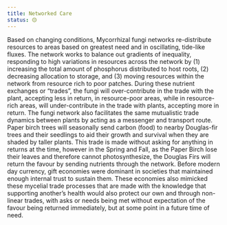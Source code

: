 ```yaml
---
title: Networked Care
status: 🟡
---
```


Based on changing conditions, Mycorrhizal fungi networks re-distribute resources to areas based on greatest need and in oscillating, tide-like fluxes. The network works to balance out gradients of inequality, responding to high variations in resources across the network by (1) increasing the total amount of phosphorus distributed to host roots, (2) decreasing allocation to storage, and (3) moving resources within the network from resource rich to poor patches. During these nutrient exchanges or “trades”, the fungi will over-contribute in the trade with the plant, accepting less in return, in resource-poor areas, while in resource-rich areas, will under-contribute in the trade with plants, accepting more in return. The fungi network also facilitates the same mutualistic trade dynamics between plants by acting as a messenger and transport route. Paper birch trees will seasonally send carbon (food) to nearby Douglas-fir trees and their seedlings to aid their growth and survival when they are shaded by taller plants. This trade is made without asking for anything in returns at the time, however in the Spring and Fall, as the Paper Birch lose their leaves and therefore cannot photosynthesize, the Douglas Firs will return the favour by sending nutrients through the network. Before modern day currency, gift economies were dominant in societies that maintained enough internal trust to sustain them. These economies also mimicked these mycelial trade processes that are made with the knowledge that supporting another’s health would also protect our own and through non-linear trades, with asks or needs being met without expectation of the favour being returned immediately, but at some point in a future time of need.
